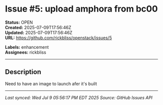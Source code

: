 # Issue #5: upload amphora from bc00

**Status:** OPEN  
**Created:** 2025-07-09T17:56:46Z  
**Updated:** 2025-07-09T17:56:46Z  
**URL:** https://github.com/rickbliss/openstack/issues/5

**Labels:** enhancement  
**Assignees:** rickbliss

---

## Description

Need to have an image to launch afer it's built

---

*Last synced: Wed Jul  9 05:56:17 PM EDT 2025*
*Source: GitHub Issues API*
